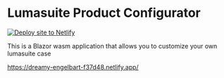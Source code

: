 # Lumasuite Product Configurator

[![Deploy site to Netlify](https://github.com/jcl86/product-configurator/actions/workflows/deploy-site-to-netlify.yaml/badge.svg)](https://github.com/jcl86/product-configurator/actions/workflows/deploy-site-to-netlify.yaml)

This is a Blazor wasm application that allows you to customize your own lumasuite case

https://dreamy-engelbart-f37d48.netlify.app/
